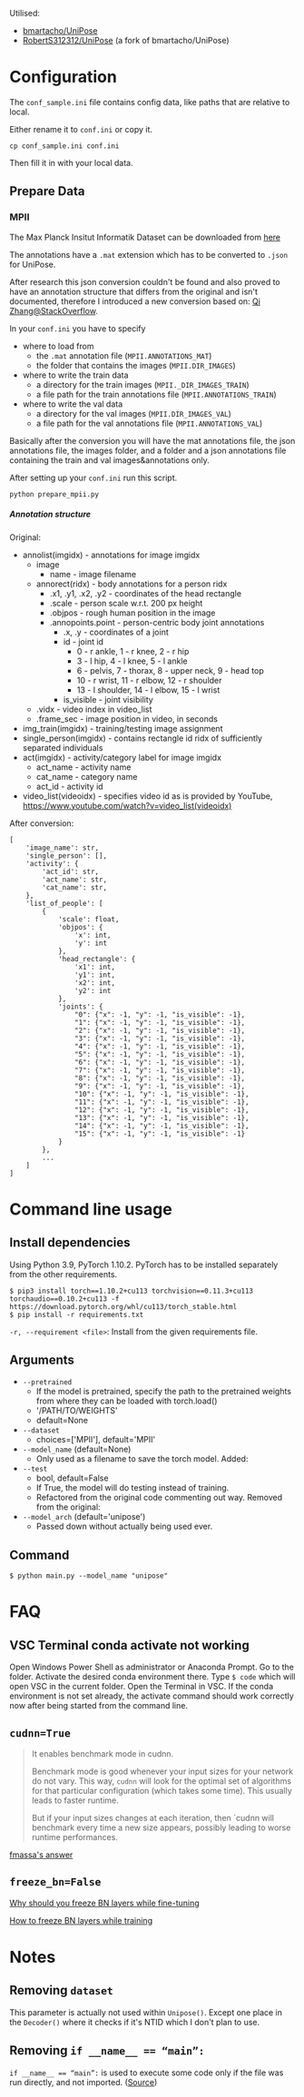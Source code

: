 Utilised:
- [bmartacho/UniPose](https://github.com/bmartacho/UniPose)
- [RobertS312312/UniPose](https://github.com/RobertS312312/UniPose) (a fork of bmartacho/UniPose)

# Configuration

The `conf_sample.ini` file contains config data, like paths that are relative to local.

Either rename it to `conf.ini` or copy it.
```
cp conf_sample.ini conf.ini
```
Then fill it in with your local data.

## Prepare Data

### MPII

The Max Planck Insitut Informatik Dataset can be downloaded from [here](http://human-pose.mpi-inf.mpg.de/#download)

The annotations have a `.mat` extension which has to be converted to `.json` for UniPose.

After research this json conversion couldn't be found and also proved to have an annotation structure that differs from the original and isn't documented, therefore I introduced a new conversion based on: [Qi Zhang@StackOverflow](https://stackoverflow.com/a/61074404/13497164).

In your `conf.ini` you have to specify

* where to load from
    * the `.mat` annotation file (`MPII.ANNOTATIONS_MAT`)
    * the folder that contains the images (`MPII.DIR_IMAGES`)
* where to write the train data
    * a directory for the train images (`MPII._DIR_IMAGES_TRAIN`)
    * a file path for the train annotations file (`MPII.ANNOTATIONS_TRAIN`)
* where to write the val data
    * a directory for the val images (`MPII.DIR_IMAGES_VAL`)
    * a file path for the val annotations file (`MPII.ANNOTATIONS_VAL`)

Basically after the conversion you will have the mat annotations file, the json annotations file, the images folder, and a folder and a json annotations file containing the train and val images&annotations only.

After setting up your `conf.ini` run this script.
```
python prepare_mpii.py
```

##### Annotation structure

Original:

* annolist(imgidx) - annotations for image imgidx
    * image
        * name - image filename
    * annorect(ridx) - body annotations for a person ridx
        * .x1, .y1, .x2, .y2 - coordinates of the head rectangle
        * .scale - person scale w.r.t. 200 px height
        * .objpos - rough human position in the image
        * .annopoints.point - person-centric body joint annotations
            * .x, .y - coordinates of a joint
            * id - joint id 
                * 0 - r ankle, 1 - r knee, 2 - r hip
                * 3 - l hip, 4 - l knee, 5 - l ankle
                * 6 - pelvis, 7 - thorax, 8 - upper neck, 9 - head top
                * 10 - r wrist, 11 - r elbow, 12 - r shoulder
                * 13 - l shoulder, 14 - l elbow, 15 - l wrist
            * is_visible - joint visibility
    * .vidx - video index in video_list
    * .frame_sec - image position in video, in seconds
* img_train(imgidx) - training/testing image assignment
* single_person(imgidx) - contains rectangle id ridx of sufficiently separated individuals
* act(imgidx) - activity/category label for image imgidx
    * act_name - activity name
    * cat_name - category name
    * act_id - activity id
* video_list(videoidx) - specifies video id as is provided by YouTube, https://www.youtube.com/watch?v=video_list(videoidx)

After conversion:
```
[
    'image_name': str,
    'single_person': [],
    'activity': {
        'act_id': str,
        'act_name': str,
        'cat_name': str,
    },
    'list_of_people': [
        {
            'scale': float,
            'objpos': {
                'x': int,
                'y': int
            },
            'head_rectangle': {
                'x1': int,
                'y1': int,
                'x2': int,
                'y2': int
            },
            'joints': {
                "0": {"x": -1, "y": -1, "is_visible": -1},
                "1": {"x": -1, "y": -1, "is_visible": -1},
                "2": {"x": -1, "y": -1, "is_visible": -1},
                "3": {"x": -1, "y": -1, "is_visible": -1},
                "4": {"x": -1, "y": -1, "is_visible": -1},
                "5": {"x": -1, "y": -1, "is_visible": -1},
                "6": {"x": -1, "y": -1, "is_visible": -1},
                "7": {"x": -1, "y": -1, "is_visible": -1},
                "8": {"x": -1, "y": -1, "is_visible": -1},
                "9": {"x": -1, "y": -1, "is_visible": -1},
                "10": {"x": -1, "y": -1, "is_visible": -1},
                "11": {"x": -1, "y": -1, "is_visible": -1},
                "12": {"x": -1, "y": -1, "is_visible": -1},
                "13": {"x": -1, "y": -1, "is_visible": -1},
                "14": {"x": -1, "y": -1, "is_visible": -1},
                "15": {"x": -1, "y": -1, "is_visible": -1}
            }
        },
        ...
    ]
]
```

# Command line usage

## Install dependencies

Using Python 3.9, PyTorch 1.10.2.
PyTorch has to be installed separately from the other requirements.
```
$ pip3 install torch==1.10.2+cu113 torchvision==0.11.3+cu113 torchaudio==0.10.2+cu113 -f https://download.pytorch.org/whl/cu113/torch_stable.html
$ pip install -r requirements.txt
```

`-r, --requirement <file>`:
Install from the given requirements file.

## Arguments

- `--pretrained`
    * If the model is pretrained, specify the path to the pretrained weights from where they can be loaded with torch.load()
    * '/PATH/TO/WEIGHTS'
    * default=None
- `--dataset`
    * choices=['MPII'], default='MPII'
- `--model_name` (default=None)
    * Only used as a filename to save the torch model.
Added:
- `--test`
    * bool, default=False
    * If True, the model will do testing instead of training.
    * Refactored from the original code commenting out way.
Removed from the original:
- `--model_arch` (default='unipose')
    * Passed down without actually being used ever.

## Command

```
$ python main.py --model_name "unipose"
```

# FAQ

## VSC Terminal conda activate not working

Open Windows Power Shell as administrator or Anaconda Prompt.
Go to the folder.
Activate the desired conda environment there.
Type `$ code` which will open VSC in the current folder.
Open the Terminal in VSC.
If the conda environment is not set already, the activate command should work correctly now after being started from the command line.

## `cudnn=True`

> It enables benchmark mode in cudnn.
>
> Benchmark mode is good whenever your input sizes for your network do not vary. This way, `cudnn` will look for the optimal set of algorithms for that particular configuration (which takes some time). This usually leads to faster runtime.
>
> But if your input sizes changes at each iteration, then `cudnn will benchmark every time a new size appears, possibly leading to worse runtime performances.

[fmassa's answer](https://discuss.pytorch.org/t/what-does-torch-backends-cudnn-benchmark-do/5936/2)

## `freeze_bn=False`

[Why should you freeze BN layers while fine-tuning](https://stackoverflow.com/questions/63016740/why-its-necessary-to-frozen-all-inner-state-of-a-batch-normalization-layer-when)

[How to freeze BN layers while training](https://discuss.pytorch.org/t/how-to-freeze-bn-layers-while-training-the-rest-of-network-mean-and-var-wont-freeze/89736/11)

# Notes

## Removing `dataset`

This parameter is actually not used within `Unipose()`.
Except one place in the `Decoder()` where it checks if it's NTID which I don't plan to use.

## Removing `if __name__ == “main”:`

`if __name__ == “main”:` is used to execute some code only if the file was run directly, and not imported. ([Source](https://www.geeksforgeeks.org/what-does-the-if-__name__-__main__-do/))